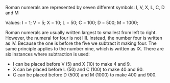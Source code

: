 Roman numerals are represented by seven different symbols: I, V, X, L, C, D and M

Values:
I = 1;
V = 5;
X = 10;
L = 50;
C = 100;
D = 500;
M = 1000;

Roman numerals are usually written largest to smallest from left to right. However, the numeral for four is not IIII. Instead, the number four is written as IV. Because the one is before the five we subtract it making four. The same principle applies to the number nine, which is written as IX. There are six instances where subtraction is used:

- I can be placed before V (5) and X (10) to make 4 and 9. 
- X can be placed before L (50) and C (100) to make 40 and 90. 
- C can be placed before D (500) and M (1000) to make 400 and 900.
